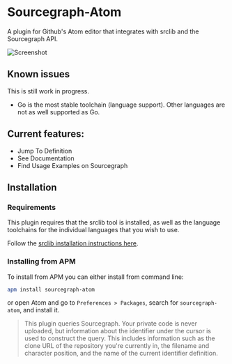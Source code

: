 # Sourcegraph-Atom

A plugin for Github's Atom editor that integrates with srclib and the
Sourcegraph API.

![Screenshot][screenshot]

[screenshot]: http://goo.gl/fynEVr

## Known issues

This is still work in progress.

 - Go is the most stable toolchain (language support). Other languages
   are not as well supported as Go.

## Current features:

 - Jump To Definition
 - See Documentation
 - Find Usage Examples on Sourcegraph

## Installation

### Requirements

This plugin requires that the srclib tool is installed, as well as the
language toolchains for the individual languages that you wish to use.

Follow the [srclib installation instructions here][src-install].

[src-install]: http://srclib.org/gettingstarted/#install-srclib

### Installing from APM

To install from APM you can either install from command line:

```bash
apm install sourcegraph-atom
```

or open Atom and go to `Preferences > Packages`, search for
`sourcegraph-atom`, and install it.

> This plugin queries Sourcegraph. Your private code is never
> uploaded, but information about the identifier under the cursor is
> used to construct the query. This includes information such as the
> clone URL of the repository you're currently in, the filename and
> character position, and the name of the current identifier
> definition.
